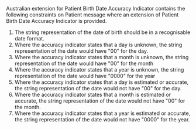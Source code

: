 Australian extension for Patient Birth Date Accuracy Indicator contains the following constraints on Patient message where an extension of Patient Birth Date Accuracy Indicator is provided.

1. The string representation of the date of birth should be in a recognisable date format.
1. Where the accuracy indicator states that a day is unknown, the string representation of the date would have "00" for the day.
1. Where the accuracy indicator states that a month is unknown, the string representation of the date would have "00" for the month
1. Where the accuracy indicator states that a year is unknown, the string representation of the date would have "0000" for the year
1. Where the accuracy indicator states that a day is estimated or accurate, the string representation of the date would not have "00" for the day.
1. Where the accuracy indicator states that a month is estimated or accurate, the string representation of the date would not have "00" for the month.
1. Where the accuracy indicator states that a year is estimated or accurate, the string representation of the date would not have "0000" for the year.
